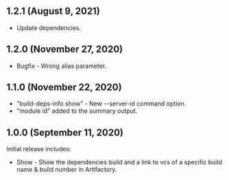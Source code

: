 ## 1.2.1 (August 9, 2021)
- Update dependencies.

## 1.2.0 (November 27, 2020)
- Bugfix - Wrong alias parameter.

## 1.1.0 (November 22, 2020)
- "build-deps-info show" - New --server-id command option.
- "module id" added to the summary output.

## 1.0.0 (September 11, 2020)
Initial release includes:
- Show - Show the dependencies build and a link to vcs of a specific build name & build number in Artifactory.